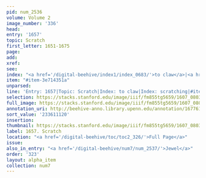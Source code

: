 ```yaml
---
pid: num_2536
volume: Volume 2
image_number: '336'
head:
entry: '1657'
topic: Scratch
first_letter: 1651-1675
page:
add:
xref:
see:
index: "<a href='/digital-beehive/index1/index_0683/'>to claw</a>|<a href='/digital-beehive/index4/index_3555/'>scratching</a>"
item: "#item-3e714351a"
unparsed:
line: 'Entry: 1657|Topic: Scratch|Index: to claw|Index: scratching|#item-3e714351a'
selection: https://stacks.stanford.edu/image/iiif/fm855tg5659/1607_0803/949,1120,2648,214/full/0/default.jpg
full_image: https://stacks.stanford.edu/image/iiif/fm855tg5659/1607_0803/full/full/0/default.jpg
annotation_uri: http://beehive-anno.library.upenn.edu/annotation/1677610730008
sort_value: '233611120'
insertion:
thumbnail: https://stacks.stanford.edu/image/iiif/fm855tg5659/1607_0803/949,1120,600,180/250,/0/default.jpg
label: 1657. Scratch
location: "<a href='/digital-beehive/toc/toc2_326/'>Full Page</a>"
issue:
also_in_entry: "<a href='/digital-beehive/num7/num_2537/'>Jewel</a>"
order: '323'
layout: alpha_item
collection: num7
---
```

